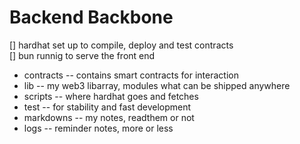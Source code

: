 # Backend Backbone
[] hardhat set up to compile, deploy and test contracts  
[] bun runnig to serve the front end

- contracts
-- contains smart contracts for interaction
- lib
-- my web3 libarray, modules what can be shipped anywhere
- scripts
-- where hardhat goes and fetches
- test
-- for stability and fast development
- markdowns
-- my notes, readthem or not
- logs
-- reminder notes, more or less